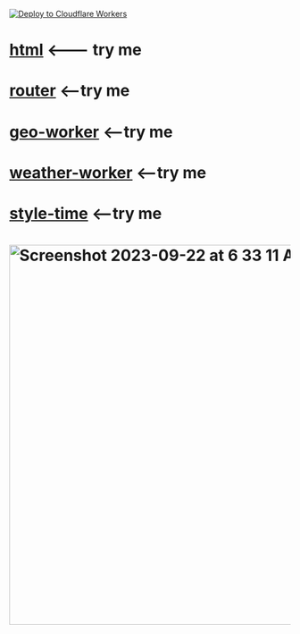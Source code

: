 [![Deploy to Cloudflare Workers](https://deploy.workers.cloudflare.com/button)](https://deploy.workers.cloudflare.com/?url=https://github.com/YOURUSERNAME/YOURREPO)
# <a href="https://html.jessejesse.workers.dev">html</a> <--- try me <br>
# <a href="https://itty-bitty-router.jessejesse.workers.dev">router</a> <--try me<br>
# <a href="https://r2.jessejesse.workers.dev">geo-worker</a> <--try me<br>
# <a href="https://sunshine.jessejesse.workers.dev">weather-worker</a> <--try me<br>
# <a href="https://timeofday.jessejesse.workers.dev">style-time</a> <--try me<br>
# <img width="680" alt="Screenshot 2023-09-22 at 6 33 11 AM" src="https://github.com/sudo-self/Cloudflare-Workers/assets/119916323/fc46f829-7ded-4a10-b2dc-5e0494f03eeb">
